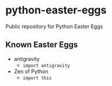 python-easter-eggs
==================

Public repository for Python Easter Eggs

## Known Easter Eggs

- antigravity
    - `import antigravity`
- Zen of Python
    - `import this`
